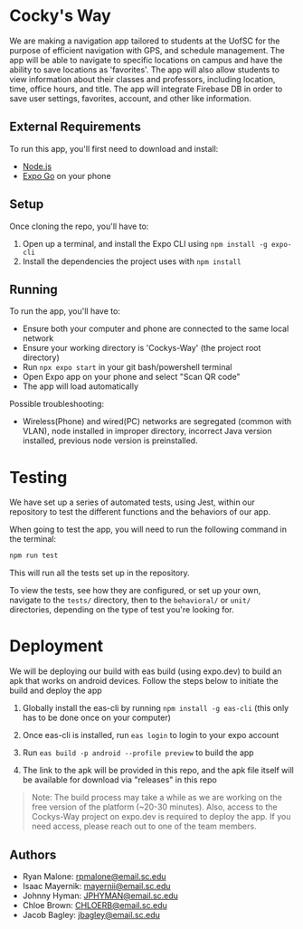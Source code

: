 # Cocky's Way

We are making a navigation app tailored to students at the UofSC for the purpose of efficient navigation with GPS, and schedule management.
The app will be able to navigate to specific locations on campus and have
the ability to save locations as 'favorites'. The app will also allow
students to view information about their classes and professors, including
location, time, office hours, and title. The app will integrate Firebase DB
in order to save user settings, favorites, account, and other like information.

## External Requirements

To run this app, you'll first need to download and install:

- [Node.js](https://nodejs.org/en/)
- [Expo Go](https://expo.dev/go) on your phone

## Setup

Once cloning the repo, you'll have to:

1. Open up a terminal, and install the Expo CLI using `npm install -g expo-cli`
2. Install the dependencies the project uses with `npm install`

## Running

To run the app, you'll have to:

- Ensure both your computer and phone are connected to the same local network
- Ensure your working directory is 'Cockys-Way' (the project root directory)
- Run `npx expo start` in your git bash/powershell terminal
- Open Expo app on your phone and select "Scan QR code"
- The app will load automatically

Possible troubleshooting:

- Wireless(Phone) and wired(PC) networks are segregated (common with VLAN), node installed in improper directory, incorrect Java version installed, previous node version is preinstalled.

# Testing

We have set up a series of automated tests, using Jest, within our repository to test the different functions and the behaviors of our app.

When going to test the app, you will need to run the following command in the terminal:

```sh
npm run test
```

This will run all the tests set up in the repository.

To view the tests, see how they are configured, or set up your own, navigate to the `tests/` directory, then to the `behavioral/` or `unit/` directories, depending on the type of test you're looking for.

# Deployment

We will be deploying our build with eas build (using expo.dev) to build an apk that works on android devices. Follow the steps below to initiate the build and deploy the app

1. Globally install the eas-cli by running `npm install -g eas-cli` (this only has to be done once on your computer)

2. Once eas-cli is installed, run `eas login` to login to your expo account

3. Run `eas build -p android --profile preview` to build the app

4. The link to the apk will be provided in this repo, and the apk file itself will be available for download via "releases" in this repo

> Note: The build process may take a while as we are working on the free version of the platform (~20-30 minutes). Also, access to the Cockys-Way project on expo.dev is required to deploy the app. If you need access, please reach out to one of the team members.

## Authors

- Ryan Malone: rpmalone@email.sc.edu
- Isaac Mayernik: mayernii@email.sc.edu
- Johnny Hyman: JPHYMAN@email.sc.edu
- Chloe Brown: CHLOERB@email.sc.edu
- Jacob Bagley: jbagley@email.sc.edu
